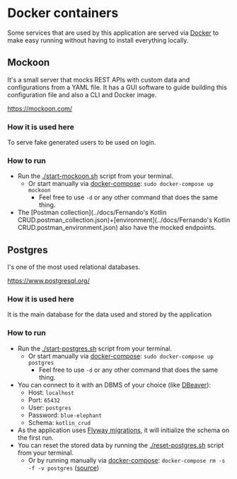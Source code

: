 # Docker containers
Some services that are used by this application are served via [Docker](https://www.docker.com/) to make easy
running without having to install everything locally.

## Mockoon
It's a small server that mocks REST APIs with custom data and configurations from a YAML file.
It has a GUI software to guide building this configuration file and also a CLI and Docker image.

https://mockoon.com/

### How it is used here
To serve fake generated users to be used on login.

### How to run
- Run the [./start-mockoon.sh](./start-mockoon.sh) script from your terminal.
  - Or start manually via [docker-compose](https://docs.docker.com/compose/): `sudo docker-compose up mockoon`
    - Feel free to use `-d` or any other command that does the same thing.
- The [Postman collection](../docs/Fernando's Kotlin CRUD.postman_collection.json)+[environment](../docs/Fernando's Kotlin CRUD.postman_environment.json) also have the mocked endpoints.

## Postgres
I's one of the most used relational databases.

https://www.postgresql.org/

### How it is used here
It is the main database for the data used and stored by the application

### How to run
- Run the [./start-postgres.sh](./start-postgres.sh) script from your terminal.
  - Or start manually via [docker-compose](https://docs.docker.com/compose/): `sudo docker-compose up postgres`
    - Feel free to use `-d` or any other command that does the same thing.
- You can connect to it with an DBMS of your choice (like [DBeaver](https://dbeaver.io/)):
  - Host: `localhost`
  - Port: `65432`
  - User: `postgres`
  - Password: `blue-elephant`
  - Schema: `kotlin_crud`
- As the application uses [Flyway migrations](https://flywaydb.org/), it will initialize the schema on the first run.
- You can reset the stored data by running the [./reset-postgres.sh](./reset-postgres.sh) script from your terminal.
  - Or by running manually via [docker-compose](https://docs.docker.com/compose/): `docker-compose rm -s -f -v postgres` ([source](https://stackoverflow.com/a/71796529))
